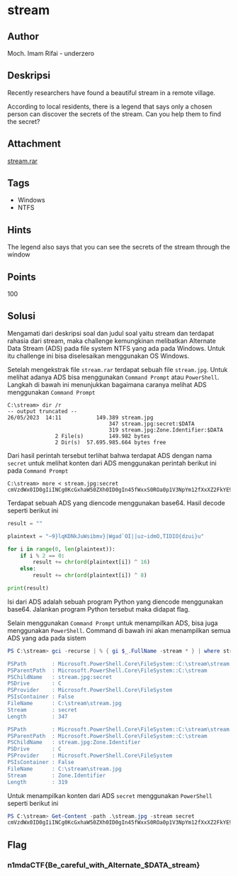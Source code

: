 # stream

## Author
Moch. Imam Rifai - underzero

## Deskripsi
Recently researchers have found a beautiful stream in a remote village.

According to local residents, there is a legend that says only a chosen person can discover the secrets of the stream. Can you help them to find the secret?

## Attachment
[stream.rar](./challenge/stream.rar)

## Tags
- Windows
- NTFS

## Hints
The legend also says that you can see the secrets of the stream through the window

## Points
100

## Solusi
Mengamati dari deskripsi soal dan judul soal yaitu stream dan terdapat rahasia dari stream, maka challenge kemungkinan melibatkan Alternate Data Stream (ADS) pada file system NTFS yang ada pada Windows.
Untuk itu challenge ini bisa diselesaikan menggunakan OS Windows.

Setelah mengekstrak file `stream.rar` terdapat sebuah file `stream.jpg`. 
Untuk melihat adanya ADS bisa menggunakan `Command Prompt` atau `PowerShell`. 
Langkah di bawah ini menunjukkan bagaimana caranya melihat ADS menggunakan `Command Prompt`

```
C:\stream> dir /r
-- output truncated --
26/05/2023  14:11           149.389 stream.jpg
                                347 stream.jpg:secret:$DATA
                                319 stream.jpg:Zone.Identifier:$DATA
               2 File(s)        149.982 bytes
               2 Dir(s)  57.695.985.664 bytes free
```

Dari hasil perintah tersebut terlihat bahwa terdapat ADS dengan nama `secret` untuk melihat konten dari ADS menggunakan perintah berikut ini pada `Command Prompt`

```
C:\stream> more < stream.jpg:secret
cmVzdWx0ID0gIiINCg0KcGxhaW50ZXh0ID0gIn45fWxxS0ROa0p1V3NpYm12fXxXZ2FkYE9JfHx1en5pZG1PLFRJRElPe2R6dWl9dSINCg0KZm9yIGkgaW4gcmFuZ2UoMCwgbGVuKHBsYWludGV4dCkpOg0KICAgIGlmIGkgJSAyID09IDA6DQogICAgICAgIHJlc3VsdCArPSBjaHIob3JkKHBsYWludGV4dFtpXSkgXiAxNikNCiAgICBlbHNlOg0KICAgICAgICByZXN1bHQgKz0gY2hyKG9yZChwbGFpbnRleHRbaV0pIF4gOCkNCg0KcHJpbnQocmVzdWx0KQ==
```

Terdapat sebuah ADS yang diencode menggunakan base64. Hasil decode seperti berikut ini

```python
result = ""

plaintext = "~9}lqKDNkJuWsibmv}|Wgad`OI||uz~idmO,TIDIO{dzui}u"

for i in range(0, len(plaintext)):
    if i % 2 == 0:
        result += chr(ord(plaintext[i]) ^ 16)
    else:
        result += chr(ord(plaintext[i]) ^ 8)

print(result)
```

Isi dari ADS adalah sebuah program Python yang diencode menggunakan base64. Jalankan program Python tersebut maka didapat flag.

Selain menggunakan `Command Prompt` untuk menampilkan ADS, bisa juga menggunakan `PowerShell`. 
Command di bawah ini akan menampilkan semua ADS yang ada pada sistem

```powershell
PS C:\stream> gci -recurse | % { gi $_.FullName -stream * } | where stream -ne `:$Data'              

PSPath        : Microsoft.PowerShell.Core\FileSystem::C:\stream\stream.jpg:secret
PSParentPath  : Microsoft.PowerShell.Core\FileSystem::C:\stream
PSChildName   : stream.jpg:secret
PSDrive       : C
PSProvider    : Microsoft.PowerShell.Core\FileSystem
PSIsContainer : False
FileName      : C:\stream\stream.jpg
Stream        : secret
Length        : 347

PSPath        : Microsoft.PowerShell.Core\FileSystem::C:\stream\stream.jpg:Zone.Identifier
PSParentPath  : Microsoft.PowerShell.Core\FileSystem::C:\stream
PSChildName   : stream.jpg:Zone.Identifier
PSDrive       : C
PSProvider    : Microsoft.PowerShell.Core\FileSystem
PSIsContainer : False
FileName      : C:\stream\stream.jpg
Stream        : Zone.Identifier
Length        : 319
```

Untuk menampilkan konten dari ADS `secret` menggunakan `PowerShell` seperti berikut ini

```powershell
PS C:\stream> Get-Content -path .\stream.jpg -stream secret
cmVzdWx0ID0gIiINCg0KcGxhaW50ZXh0ID0gIn45fWxxS0ROa0p1V3NpYm12fXxXZ2FkYE9JfHx1en5pZG1PLFRJRElPe2R6dWl9dSINCg0KZm9yIGkgaW4gcmFuZ2UoMCwgbGVuKHBsYWludGV4dCkpOg0KICAgIGlmIGkgJSAyID09IDA6DQogICAgICAgIHJlc3VsdCArPSBjaHIob3JkKHBsYWludGV4dFtpXSkgXiAxNikNCiAgICBlbHNlOg0KICAgICAgICByZXN1bHQgKz0gY2hyKG9yZChwbGFpbnRleHRbaV0pIF4gOCkNCg0KcHJpbnQocmVzdWx0KQ==
```

## Flag
### n1mdaCTF{Be_careful_with_Alternate_$DATA_stream}
